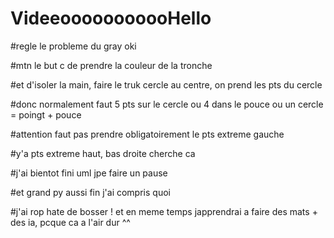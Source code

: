 # VideeooooooooooHello


#regle le probleme du gray                                                                                  oki

#mtn le but c de prendre la couleur de la tronche

#et d'isoler la main, faire le truk cercle au centre, on prend les pts du cercle

#donc normalement faut 5 pts sur le cercle ou 4 dans le pouce ou un cercle = poingt + pouce

#attention faut pas prendre obligatoirement le pts extreme gauche

#y'a pts extreme haut, bas droite cherche ca

#j'ai bientot fini uml jpe faire un pause

#et grand py aussi fin j'ai compris quoi

#j'ai rop hate de bosser ! et en meme temps japprendrai a faire des mats + des ia, pcque ca a l'air dur ^^
